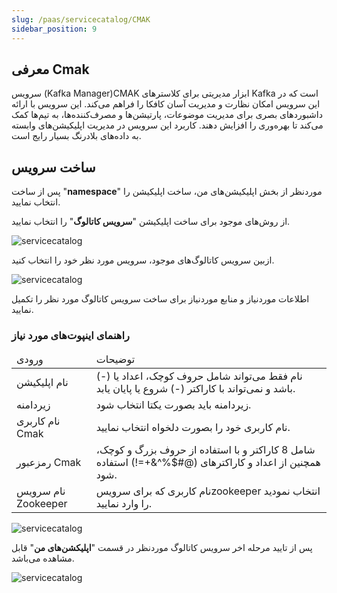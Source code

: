 ```yaml
---
slug: /paas/servicecatalog/CMAK
sidebar_position: 9
---
```


## معرفی Cmak
سرویس (Kafka Manager)CMAK   ابزار مدیریتی برای کلاسترهای Kafka است که در این سرویس امکان نظارت و مدیریت آسان کافکا را فراهم می‌کند. این سرویس با ارائه داشبوردهای بصری برای مدیریت موضوعات، پارتیشن‌ها و مصرف‌کننده‌ها، به تیم‌ها کمک می‌کند تا بهره‌وری را افزایش دهند. کاربرد این سرویس در مدیریت اپلیکیشن‌های وابسته به داده‌های بلادرنگ بسیار رایج است.



## ساخت سرویس

پس از ساخت "**namespace**" موردنظر از بخش اپلیکیشن‌های من، ساخت اپلیکیشن را انتخاب نمایید.

از روش‌های موجود برای ساخت اپلیکیشن "**سرویس کاتالوگ**" را انتخاب نمایید.

![servicecatalog](/img/servicecatalog/servicecatalog00.png)

ازبین سرویس کاتالوگ‌های موجود، سرویس مورد نظر خود را انتخاب کنید.

![servicecatalog](/img/servicecatalog/servicecatalog0.png)

اطلاعات موردنیاز و منابع موردنیاز برای ساخت سرویس کاتالوگ مورد نظر را تکمیل نمایید.

### راهنمای اینپوت‌های مورد نیاز

<table>
    <thead>
        <tr>
            <td>ورودی</td>
            <td>توضیحات</td>
        </tr>
    </thead>
    <tbody>
        <tr>
            <td>نام اپلیکیشن</td>
            <td>نام فقط می‌تواند شامل حروف کوچک، اعداد یا (-) باشد و نمی‌تواند با کاراکتر (-) شروع یا پایان یابد.</td>
        </tr>
        <tr>
            <td>زیردامنه</td>
            <td>زیردامنه باید بصورت یکتا انتخاب شود. </td>
        </tr>
         <tr>
            <td>نام کاربری Cmak</td>
            <td>نام کاربری خود را بصورت دلخواه انتخاب نمایید. </td>
        </tr>
         <tr>
            <td>رمزعبور Cmak</td>
            <td>شامل 8 کاراکتر و با استفاده از حروف بزرگ و کوچک، همچنین از اعداد و کاراکتر‌های (@#$%^&+=!) استفاده شود.</td> 
           </tr>
         <tr>
            <td>نام سرویس Zookeeper</td>
            <td>نام کاربری که برای سرویسzookeeper انتخاب نمودید را وارد نمایید. </td>
        </tr>
    </tbody>
</table>

![servicecatalog](/img/servicecatalog/servicecatalog17.png)

 پس از تایید مرحله اخر سرویس کاتالوگ موردنظر در قسمت "**اپلیکشن‌های من**" قابل مشاهده می‌باشد.
 
 ![servicecatalog](/img/servicecatalog/servicecatalog18.png)

